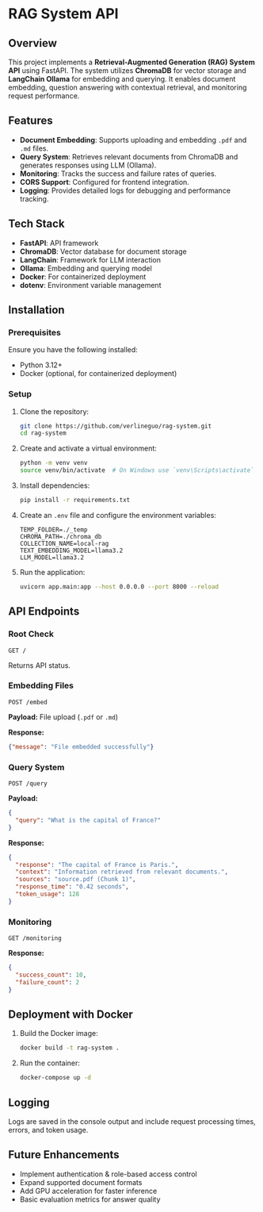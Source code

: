 # RAG System API

## Overview
This project implements a **Retrieval-Augmented Generation (RAG) System API** using FastAPI. The system utilizes **ChromaDB** for vector storage and **LangChain Ollama** for embedding and querying. It enables document embedding, question answering with contextual retrieval, and monitoring request performance.

## Features
- **Document Embedding**: Supports uploading and embedding `.pdf` and `.md` files.
- **Query System**: Retrieves relevant documents from ChromaDB and generates responses using LLM (Ollama).
- **Monitoring**: Tracks the success and failure rates of queries.
- **CORS Support**: Configured for frontend integration.
- **Logging**: Provides detailed logs for debugging and performance tracking.

## Tech Stack
- **FastAPI**: API framework
- **ChromaDB**: Vector database for document storage
- **LangChain**: Framework for LLM interaction
- **Ollama**: Embedding and querying model
- **Docker**: For containerized deployment
- **dotenv**: Environment variable management

## Installation
### Prerequisites
Ensure you have the following installed:
- Python 3.12+
- Docker (optional, for containerized deployment)

### Setup
1. Clone the repository:
   ```sh
   git clone https://github.com/verlineguo/rag-system.git
   cd rag-system
   ```
2. Create and activate a virtual environment:
   ```sh
   python -m venv venv
   source venv/bin/activate  # On Windows use `venv\Scripts\activate`
   ```
3. Install dependencies:
   ```sh
   pip install -r requirements.txt
   ```
4. Create an `.env` file and configure the environment variables:
   ```env
   TEMP_FOLDER=./_temp
   CHROMA_PATH=./chroma_db
   COLLECTION_NAME=local-rag
   TEXT_EMBEDDING_MODEL=llama3.2
   LLM_MODEL=llama3.2
   ```
5. Run the application:
   ```sh
   uvicorn app.main:app --host 0.0.0.0 --port 8000 --reload
   ```

## API Endpoints
### Root Check
```http
GET /
```
Returns API status.

### Embedding Files
```http
POST /embed
```
**Payload:** File upload (`.pdf` or `.md`)

**Response:**
```json
{"message": "File embedded successfully"}
```

### Query System
```http
POST /query
```
**Payload:**
```json
{
  "query": "What is the capital of France?"
}
```

**Response:**
```json
{
  "response": "The capital of France is Paris.",
  "context": "Information retrieved from relevant documents.",
  "sources": "source.pdf (Chunk 1)",
  "response_time": "0.42 seconds",
  "token_usage": 128
}
```

### Monitoring
```http
GET /monitoring
```
**Response:**
```json
{
  "success_count": 10,
  "failure_count": 2
}
```

## Deployment with Docker
1. Build the Docker image:
   ```sh
   docker build -t rag-system .
   ```
2. Run the container:
   ```sh
   docker-compose up -d
   ```

## Logging
Logs are saved in the console output and include request processing times, errors, and token usage.

## Future Enhancements
- Implement authentication & role-based access control
- Expand supported document formats
- Add GPU acceleration for faster inference
- Basic evaluation metrics for answer quality
